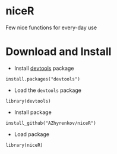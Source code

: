 # niceR
Few nice functions for every-day use

# Download and Install

* Install [devtools](https://github.com/hadley/devtools) package

```install.packages("devtools")```

* Load the `devtools` package

```library(devtools)```

* Install package

```install_github("AZhyrenkov/niceR")```

* Load package

```library(niceR)```
